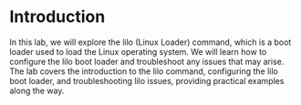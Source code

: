 # Introduction

In this lab, we will explore the lilo (Linux Loader) command, which is a boot loader used to load the Linux operating system. We will learn how to configure the lilo boot loader and troubleshoot any issues that may arise. The lab covers the introduction to the lilo command, configuring the lilo boot loader, and troubleshooting lilo issues, providing practical examples along the way.
